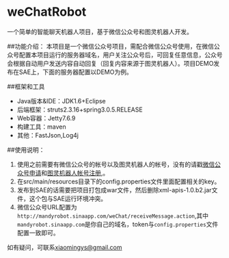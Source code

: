 # weChatRobot
一个简单的智能聊天机器人项目，基于微信公众号和图灵机器人开发。

##功能介绍：
  本项目是一个微信公众号项目，需配合微信公众号使用，在微信公众号配置本项目运行的服务器域名，用户关注公众号后，可回复任意信息，公众号会根据自动用户发送内容自动回复（回复内容来源于图灵机器人）。项目DEMO发布在SAE上，下面的服务器配置以DEMO为例。
  
##框架和工具
+ Java版本&IDE：JDK1.6+Eclipse
+ 后端框架：struts2.3.16+spring3.0.5.RELEASE
+ Web容器：Jetty7.6.9
+ 构建工具：maven
+ 其他：FastJson,Log4j

##使用说明：
1. 使用之前需要有微信公众号的帐号以及图灵机器人的帐号，没有的请戳[微信公众号申请](https://mp.weixin.qq.com/cgi-bin/readtemplate?t=register/step1_tmpl&lang=zh_CN)和[图灵机器人帐号注册](http://www.tuling123.com/openapi/cloud/register.jsp),。
2. 在src/main/resources目录下的config.properties文件里面配置相关的key。
3. 发布到SAE的话需要把项目打包成war文件，然后删除xml-apis-1.0.b2.jar文件，这个包与SAE运行环境冲突。
4. 微信公众号URL配置为`http://mandyrobot.sinaapp.com/weChat/receiveMessage.action`,其中`mandyrobot.sinaapp.com`是你自己的域名，token与`config.properties`文件配置一致即可。


如有疑问，可联系<xiaomingys@gmail.com>
